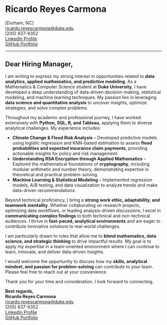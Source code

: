 # Ricardo Reyes Carmona  
[Durham, NC]  
ricardo.reyescarmona@duke.edu  
(205) 837-9352  
[LinkedIn Profile](https://www.linkedin.com/in/ricardoreyescarmona/)  
[GitHub Portfolio](https://github.com/rreyesc18Data-Analytics-Portfolio)  

---

## **Dear Hiring Manager,**  

I am writing to express my strong interest in opportunities related to **data analytics, applied mathematics, and predictive modeling**. As a Mathematics & Computer Science student at **Duke University**, I have developed a deep understanding of data-driven decision-making, statistical modeling, and machine learning techniques. My passion lies in leveraging **data science and quantitative analysis** to uncover insights, optimize strategies, and solve complex problems.  

Throughout my academic and professional journey, I have worked extensively with **Python, SQL, R, and Tableau**, applying them to diverse analytical challenges. My experience includes:  

- **Climate Change & Flood Risk Analysis** – Developed predictive models using logistic regression and KNN-based estimation to assess **flood probabilities and expected insurance claim payments**, providing actionable insights for policy and risk management.  
- **Understanding RSA Encryption through Applied Mathematics** – Explored the mathematical foundations of **cryptography**, including modular arithmetic and number theory, demonstrating expertise in theoretical and practical problem-solving.  
- **Machine Learning & Statistical Modeling** – Implemented regression models, A/B testing, and data visualization to analyze trends and make data-driven recommendations.  

Beyond technical proficiency, I bring a **strong work ethic, adaptability, and teamwork mentality**. Whether collaborating on research projects, optimizing data workflows, or leading analysis-driven discussions, I excel in **communicating complex findings** to both technical and non-technical audiences. I thrive in **fast-paced, analytical environments** and am eager to contribute innovative solutions to real-world challenges.  

I am particularly drawn to roles that allow me to **blend mathematics, data science, and strategic thinking** to drive impactful results. My goal is to apply my expertise in a team-oriented environment where I can continue to learn, innovate, and deliver data-driven insights.  

I would welcome the opportunity to discuss how my **skills, analytical mindset, and passion for problem-solving** can contribute to your team. Please feel free to reach out at your convenience.  

Thank you for your time and consideration. I look forward to connecting.  

**Best regards,**  
**Ricardo Reyes Carmona**  
[ricardo.reyescarmona@duke.edu](mailto:ricardo.reyescarmona@duke.edu)  
(205) 837-9352  
[LinkedIn Profile](https://www.linkedin.com/in/ricardoreyescarmona/)  
[GitHub Portfolio](https://github.com/rreyesc18Data-Analytics-Portfolio) 
